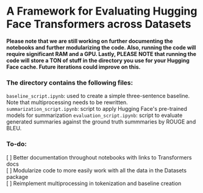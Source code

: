 # A Framework for Evaluating Hugging Face Transformers across Datasets
**Please note that we are still working on further documenting the notebooks and further modularizing the code. Also, running the code will require significant RAM and a GPU. Lastly, PLEASE NOTE that running the code will store a TON of stuff in the directory you use for your Hugging Face cache. Future iterations could improve on this.**

### The directory contains the following files:
```baseline_script.ipynb```: used to create a simple three-sentence baseline. Note that multiprocessing needs to be rewritten.
```summarization_script.ipynb```: script to apply Hugging Face's pre-trained models for summarization
```evaluation_script.ipynb```: script to evaluate generated summaries against the ground truth summmaries by ROUGE and BLEU.

### To-do:
[ ] Better documentation throughout notebooks with links to Transformers docs <br>
[ ] Modularize code to more easily work with all the data in the Datasets package <br>
[ ] Reimplement multiprocessing in tokenization and baseline creation <br>
